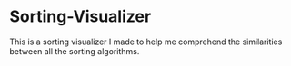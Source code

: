 # Sorting-Visualizer
This is a sorting visualizer I made to help me comprehend the similarities between all the sorting algorithms. 
